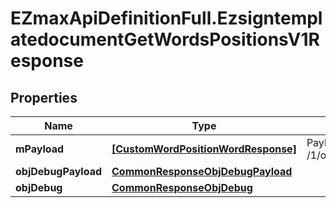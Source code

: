 # EZmaxApiDefinitionFull.EzsigntemplatedocumentGetWordsPositionsV1Response

## Properties

Name | Type | Description | Notes
------------ | ------------- | ------------- | -------------
**mPayload** | [**[CustomWordPositionWordResponse]**](CustomWordPositionWordResponse.md) | Payload for POST /1/object/ezsigntemplatedocument/{pkiEzsigntemplatedocumentID}/getWordsPositions | 
**objDebugPayload** | [**CommonResponseObjDebugPayload**](CommonResponseObjDebugPayload.md) |  | [optional] 
**objDebug** | [**CommonResponseObjDebug**](CommonResponseObjDebug.md) |  | [optional] 


